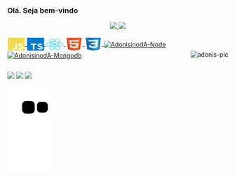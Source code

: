 ### Olá. Seja bem-vindo


<div align="center">
  <a href="https://github.com/AdonisinodA">
  <img height="180em" src="https://github-readme-stats.vercel.app/api?username=AdonisinodA&show_icons=true&theme=dracula&include_all_commits=true&count_private=true"/>
  <img height="180em" src="https://github-readme-stats.vercel.app/api/top-langs/?username=AdonisinodA&layout=compact&langs_count=7&theme=dracula"/>
</div>
<div style="display: inline_block"><br>
  <img align="center" alt="AdonisinodA-Js" height="30" width="40" src="https://raw.githubusercontent.com/devicons/devicon/master/icons/javascript/javascript-plain.svg">
  <img align="center" alt="AdonisinodA-Ts" height="30" width="40" src="https://raw.githubusercontent.com/devicons/devicon/master/icons/typescript/typescript-plain.svg">
  <img align="center" alt="AdonisinodA-React" height="30" width="40" src="https://raw.githubusercontent.com/devicons/devicon/master/icons/react/react-original.svg">
  <img align="center" alt="AdonisinodA-HTML" height="30" width="40" src="https://raw.githubusercontent.com/devicons/devicon/master/icons/html5/html5-original.svg">
  <img align="center" alt="AdonisinodA-CSS" height="30" width="40" src="https://raw.githubusercontent.com/devicons/devicon/master/icons/css3/css3-original.svg">
  <img align="center" alt="AdonisinodA-Node" height="30" width="40" src="https://nodejs.org/static/images/logos/nodejs-new-pantone-black.svg">
  <img align="center" alt="AdonisinodA-Mongodb" height="30" width="40" src="https://cdn.icon-icons.com/icons2/2415/PNG/512/mongodb_plain_wordmark_logo_icon_146423.png">
  <img align="right" alt="adonis-pic"  src="https://uploaddeimagens.com.br/images/004/369/811/full/pngwing.com_%281%29.png?1677525519">
</div>
  
  ##
 
<div> 
  <a href="https://instagram.com/adonis.svg?igshid=NmQ2ZmYxZjA=" target="_blank"><img src="https://img.shields.io/badge/-Instagram-%23E4405F?style=for-the-badge&logo=instagram&logoColor=white" target="_blank"></a>
  <a href = "mailto:adonisinoda07@gmail.com"><img src="https://img.shields.io/badge/-Gmail-%23333?style=for-the-badge&logo=gmail&logoColor=white" target="_blank"></a>
  <a href="https://www.linkedin.com/in/adonis-mendes-6aa6571b1" target="_blank"><img src="https://img.shields.io/badge/-LinkedIn-%230077B5?style=for-the-badge&logo=linkedin&logoColor=white" target="_blank"></a> 
 
  ![Snake animation](https://github.com/AdonisinodA/AdonisinodA/blob/output/github-contribution-grid-snake.svg)
 
</div>
